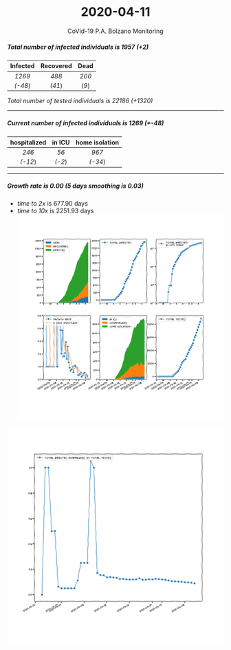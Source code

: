 <div align='center'>

# 2020-04-11
CoVid-19 P.A. Bolzano Monitoring
</div>

##### Total number of infected individuals is 1957 (+2)
Infected | Recovered | Dead
:---: | :---: | :---:
*1269* | *488* | *200*
*(-48*) | *(41*) | (*9*)

*Total number of tested individuals is 22186 (+1320)*
***
##### Current number of infected individuals is 1269 (+-48)
hospitalized | in ICU | home isolation
:---: | :---: | :---:
*246* |*56* |*967*
*(-12*) |*(-2*) |*(-34*)
***
##### Growth rate is 0.00 (5 days smoothing is 0.03)
- *time to 2x* is 677.90 days
- *time to 10x* is 2251.93 days
![stats][stats]

![infected_normalized][infected_normalized]

[stats]: stats_P.A.Bolzano.png
[infected_normalized]: infected_normalized_P.A.Bolzano.png
